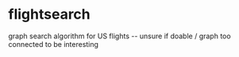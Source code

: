 # flightsearch

graph search algorithm for US flights -- unsure if doable / graph too connected to be interesting
